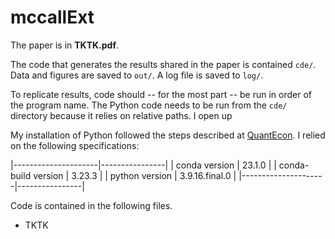 # mccallExt

The paper is in **TKTK.pdf**.

The code that generates the results shared in the paper is contained `cde/`.
Data and figures are saved to `out/`.
A log file is saved to `log/`.


To replicate results,
code should -- for the most part -- be run in order of the program name.
The Python code needs to be run from the `cde/` directory because
it relies on relative paths.
I open up 

My installation of Python followed the steps described at [QuantEcon](https://quantecon.org/).
I relied on the following specifications:

|---------------------|----------------|
| conda version       | 23.1.0         |
| conda-build version | 3.23.3         |
| python version      | 3.9.16.final.0 |
|---------------------|----------------|

Code is contained in the following files.

  * TKTK

